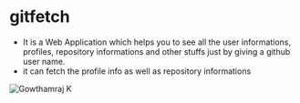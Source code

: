 # gitfetch

- It is a Web Application which helps you to see all the user informations, profiles, repository informations and other stuffs just by giving a github user name.
- it can fetch the profile info as well as repository informations

![Gowthamraj K](https://user-images.githubusercontent.com/43011442/114363144-bbe96680-9b95-11eb-8d8d-2d45268471d9.jpg)
